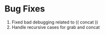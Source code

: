 # Bug Fixes

1. Fixed bad debugging related to (( concat ))
2. Handle recursive cases for grab and concat
